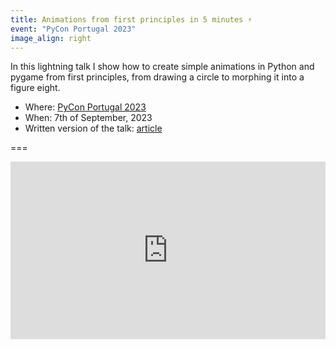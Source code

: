 ```yaml
---
title: Animations from first principles in 5 minutes ⚡️
event: "PyCon Portugal 2023"
image_align: right
---
```


In this lightning talk I show how to create simple animations in Python and pygame from first principles, from drawing a circle to morphing it into a figure eight.

 - Where: [PyCon Portugal 2023](https://2023.pycon.pt)
 - When: 7th of September, 2023
 - Written version of the talk: [article](/blog/animations-from-first-principles-in-5-minutes)

<!--
<video width="400" height="400" poster="/blog/animations-from-first-principles-in-5-minutes/_morph.mp4.thumb.png" controls>
  <source src="/blog/animations-from-first-principles-in-5-minutes/_morph.mp4" type="video/mp4">
</video>
-->

===

<iframe width="100%" style="aspect-ratio: 560/315" src="https://www.youtube.com/embed/o8Vsx_pzcp8" title="Animations from first principles in 5 minutes by Rodrigo Girão Serrão" frameborder="0" allow="accelerometer; autoplay; clipboard-write; encrypted-media; gyroscope; picture-in-picture; web-share" allowfullscreen></iframe>
